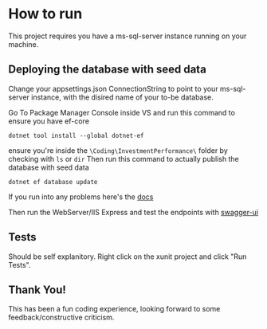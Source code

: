 # How to run

This project requires you have a ms-sql-server instance running on your machine.

## Deploying the database with seed data
Change your appsettings.json ConnectionString to point to your ms-sql-server instance, with the disired name of your to-be database.

Go To Package Manager Console inside VS and run this command to ensure you have ef-core

`dotnet tool install --global dotnet-ef`

ensure you're inside the `\Coding\InvestmentPerformance\` folder by checking with `ls` or `dir`
Then run this command to actually publish the database with seed data

`dotnet ef database update`

If you run into any problems here's the [docs](https://docs.microsoft.com/en-us/ef/core/get-started/?tabs=netcore-cli)

Then run the WebServer/IIS Express and test the endpoints with [swagger-ui](https://swagger.io/tools/swagger-ui/)

## Tests
Should be self explanitory.
Right click on the xunit project and click "Run Tests".

## Thank You!
This has been a fun coding experience, looking forward to some feedback/constructive criticism.